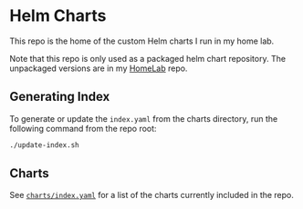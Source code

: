# Helm Charts

This repo is the home of the custom Helm charts I run in my home lab.

Note that this repo is only used as a packaged helm chart repository. The unpackaged versions are in my [HomeLab](https://github.com/skylerspaeth/HomeLab/tree/master/charts) repo.

## Generating Index
To generate or update the `index.yaml` from the charts directory, run the following command from the repo root:
```bash
./update-index.sh
```

## Charts
See [`charts/index.yaml`](charts/index.yaml) for a list of the charts currently included in the repo.
